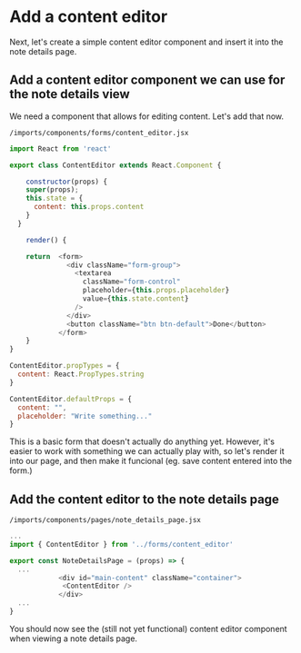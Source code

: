 # Add a content editor
Next, let's create a simple content editor component and insert it into the note details page.

## Add a content editor component we can use for the note details view

We need a component that allows for editing content.  Let's add that now.

``` /imports/components/forms/content_editor.jsx ```

```js
import React from 'react'

export class ContentEditor extends React.Component {

	constructor(props) {
    super(props);
    this.state = {
      content: this.props.content
    }
  }

	render() {

    return  <form>
              <div className="form-group">
                <textarea
                  className="form-control"
                  placeholder={this.props.placeholder}
                  value={this.state.content}
                />
              </div>
              <button className="btn btn-default">Done</button>
            </form>
	}
}

ContentEditor.propTypes = { 
  content: React.PropTypes.string
}

ContentEditor.defaultProps = {
  content: "",
  placeholder: "Write something..."
}
```

This is a basic form that doesn't actually do anything yet.  However, it's easier to work with something we can actually play with, so let's  render it into our page, and then make it funcional (eg. save content entered into the form.)

## Add the content editor to the note details page

``` /imports/components/pages/note_details_page.jsx ```

```js
...
import { ContentEditor } from '../forms/content_editor'

export const NoteDetailsPage = (props) => {
  ...
            <div id="main-content" className="container">
             <ContentEditor />
            </div>
  ...
}
```

You should now see the (still not yet functional) content editor component when viewing a note details page.


